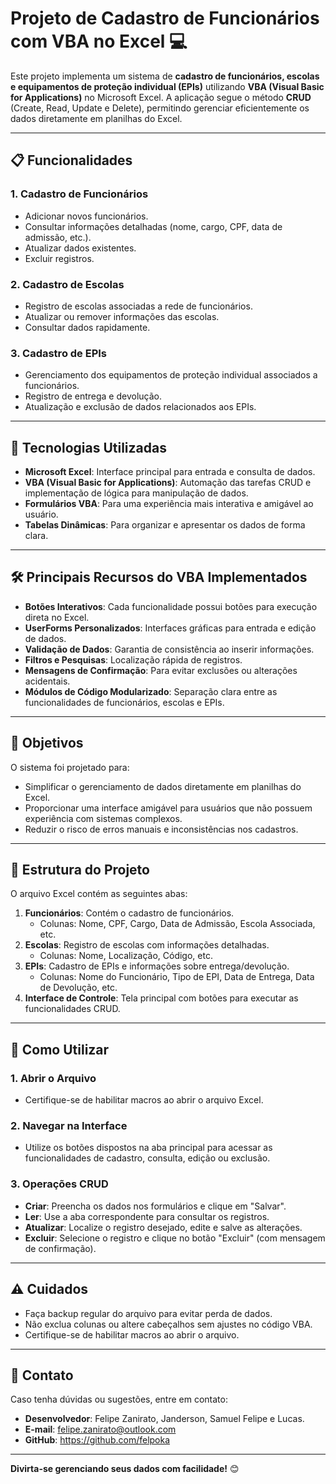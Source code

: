 # Projeto de Cadastro de Funcionários com VBA no Excel 💻

Este projeto implementa um sistema de **cadastro de funcionários, escolas e equipamentos de proteção individual (EPIs)** utilizando **VBA (Visual Basic for Applications)** no Microsoft Excel. A aplicação segue o método **CRUD** (Create, Read, Update e Delete), permitindo gerenciar eficientemente os dados diretamente em planilhas do Excel.

---

## 📋 **Funcionalidades**

### **1. Cadastro de Funcionários**
- Adicionar novos funcionários.
- Consultar informações detalhadas (nome, cargo, CPF, data de admissão, etc.).
- Atualizar dados existentes.
- Excluir registros.

### **2. Cadastro de Escolas**
- Registro de escolas associadas a rede de funcionários.
- Atualizar ou remover informações das escolas.
- Consultar dados rapidamente.

### **3. Cadastro de EPIs**
- Gerenciamento dos equipamentos de proteção individual associados a funcionários.
- Registro de entrega e devolução.
- Atualização e exclusão de dados relacionados aos EPIs.

---

## 🚀 **Tecnologias Utilizadas**
- **Microsoft Excel**: Interface principal para entrada e consulta de dados.
- **VBA (Visual Basic for Applications)**: Automação das tarefas CRUD e implementação de lógica para manipulação de dados.
- **Formulários VBA**: Para uma experiência mais interativa e amigável ao usuário.
- **Tabelas Dinâmicas**: Para organizar e apresentar os dados de forma clara.

---

## 🛠️ **Principais Recursos do VBA Implementados**
- **Botões Interativos**: Cada funcionalidade possui botões para execução direta no Excel.
- **UserForms Personalizados**: Interfaces gráficas para entrada e edição de dados.
- **Validação de Dados**: Garantia de consistência ao inserir informações.
- **Filtros e Pesquisas**: Localização rápida de registros.
- **Mensagens de Confirmação**: Para evitar exclusões ou alterações acidentais.
- **Módulos de Código Modularizado**: Separação clara entre as funcionalidades de funcionários, escolas e EPIs.

---

## 🎯 **Objetivos**
O sistema foi projetado para:
- Simplificar o gerenciamento de dados diretamente em planilhas do Excel.
- Proporcionar uma interface amigável para usuários que não possuem experiência com sistemas complexos.
- Reduzir o risco de erros manuais e inconsistências nos cadastros.

---

## 📂 **Estrutura do Projeto**

O arquivo Excel contém as seguintes abas:

1. **Funcionários**: Contém o cadastro de funcionários.
   - Colunas: Nome, CPF, Cargo, Data de Admissão, Escola Associada, etc.
2. **Escolas**: Registro de escolas com informações detalhadas.
   - Colunas: Nome, Localização, Código, etc.
3. **EPIs**: Cadastro de EPIs e informações sobre entrega/devolução.
   - Colunas: Nome do Funcionário, Tipo de EPI, Data de Entrega, Data de Devolução, etc.
4. **Interface de Controle**: Tela principal com botões para executar as funcionalidades CRUD.

---

## 📝 **Como Utilizar**

### **1. Abrir o Arquivo**
- Certifique-se de habilitar macros ao abrir o arquivo Excel.

### **2. Navegar na Interface**
- Utilize os botões dispostos na aba principal para acessar as funcionalidades de cadastro, consulta, edição ou exclusão.

### **3. Operações CRUD**
- **Criar**: Preencha os dados nos formulários e clique em "Salvar".
- **Ler**: Use a aba correspondente para consultar os registros.
- **Atualizar**: Localize o registro desejado, edite e salve as alterações.
- **Excluir**: Selecione o registro e clique no botão "Excluir" (com mensagem de confirmação).

---

## ⚠️ **Cuidados**
- Faça backup regular do arquivo para evitar perda de dados.
- Não exclua colunas ou altere cabeçalhos sem ajustes no código VBA.
- Certifique-se de habilitar macros ao abrir o arquivo.

---

## 📧 **Contato**
Caso tenha dúvidas ou sugestões, entre em contato:

- **Desenvolvedor**: Felipe Zanirato, Janderson, Samuel Felipe e Lucas.
- **E-mail**: felipe.zanirato@outlook.com
- **GitHub**: https://github.com/felpoka

---

**Divirta-se gerenciando seus dados com facilidade!** 😊
